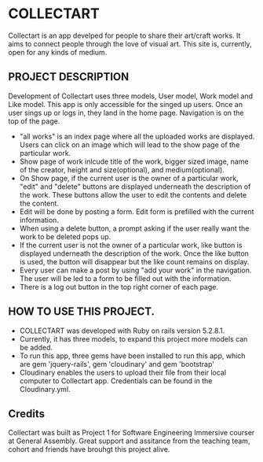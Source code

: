 # COLLECTART
Collectart is an app develped for people to share their art/craft works. It aims to connect people through the love of visual art. This site is, currently, open for any kinds of medium.

## PROJECT DESCRIPTION
Development of Collectart uses three models, User model, Work model and Like model. This app is only accessible for the singed up users. Once an user sings up or logs in, they land in the home page. Navigation is on the top of the page.
- "all works" is an index page where all the uploaded works are displayed. Users can click on an image which will lead to the show page of the particular work.
- Show page of work inlcude title of the work, bigger sized image, name of the creator, height and size(optional), and medium(optional).
- On Show page, if the current user is the owner of a particular work, "edit" and "delete" buttons are displayed underneath the description of the work. These buttons allow the user to edit the contents and delete the content.
- Edit will be done by posting a form. Edit form is prefilled with the current information.
- When using a delete button, a prompt asking if the user really want the work to be deleted pops up.
- If the current user is not the owner of a particular work, like button is displayed underneath the description of the work. Once the like button is used, the button will disappear but the like count remains on display.
- Every user can make a post by using "add your work" in the navigation. The user will be led to a form to be filled out with the information.
- There is a log out button in the top right corner of each page.

## HOW TO USE THIS PROJECT.
- COLLECTART was developed with Ruby on rails version 5.2.8.1.
- Currently, it has three models, to expand this project more models can be added.
- To run this app, three gems have been installed to run this app, which are  gem 'jquery-rails', gem 'cloudinary' and gem 'bootstrap'
- Cloudinary enables the users to upload their file from their local computer to Collectart app. Credentials can be found in the Cloudinary.yml.

## Credits
Collectart was built as Project 1 for Software Engineering Immersive courser at General Assembly. Great support and assitance from the teaching team, cohort and friends have brouhgt this project alive.




